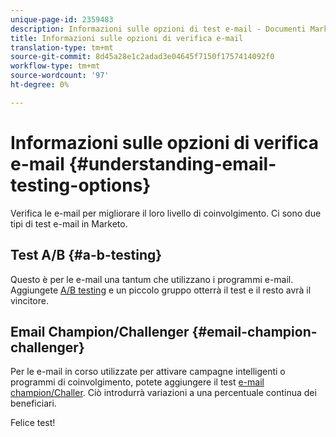 ```yaml
---
unique-page-id: 2359483
description: Informazioni sulle opzioni di test e-mail - Documenti Marketo - Documentazione prodotto
title: Informazioni sulle opzioni di verifica e-mail
translation-type: tm+mt
source-git-commit: 8d45a28e1c2adad3e04645f7150f1757414092f0
workflow-type: tm+mt
source-wordcount: '97'
ht-degree: 0%

---
```



# Informazioni sulle opzioni di verifica e-mail {#understanding-email-testing-options}

Verifica le e-mail per migliorare il loro livello di coinvolgimento. Ci sono due tipi di test e-mail in Marketo.

## Test A/B {#a-b-testing}

Questo è per le e-mail una tantum che utilizzano i programmi e-mail. Aggiungete [A/B testing](/help/marketo/product-docs/email-marketing/email-programs/email-program-actions/email-test-a-b-test/add-an-a-b-test.md) e un piccolo gruppo otterrà il test e il resto avrà il vincitore.

## Email Champion/Challenger {#email-champion-challenger}

Per le e-mail in corso utilizzate per attivare campagne intelligenti o programmi di coinvolgimento, potete aggiungere il test [e-mail champion/Challer](/help/marketo/product-docs/email-marketing/general/functions-in-the-editor/email-tests-champion-challenger/add-an-email-champion-challenger.md). Ciò introdurrà variazioni a una percentuale continua dei beneficiari.

Felice test!

